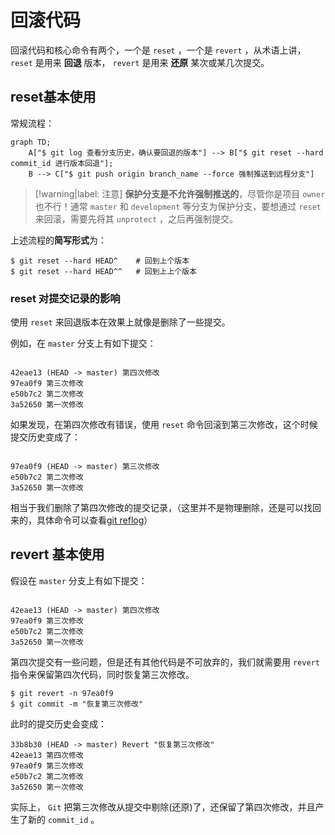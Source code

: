 # 回滚代码

回滚代码和核心命令有两个，一个是 `reset` ，一个是 `revert` ，从术语上讲， `reset` 是用来 **回退** 版本， `revert` 是用来 **还原** 某次或某几次提交。

## reset基本使用

常规流程：

```mermaid
graph TD;
    A["$ git log 查看分支历史，确认要回退的版本"] --> B["$ git reset --hard commit_id 进行版本回退"];
    B --> C["$ git push origin branch_name --force 强制推送到远程分支"]
```

> [!warning|label: 注意]
> **保护分支是不允许强制推送的**，尽管你是项目 `owner` 也不行！通常 `master` 和 `development` 等分支为保护分支，要想通过 `reset` 来回滚，需要先将其 `unprotect` ，之后再强制提交。

上述流程的**简写形式**为：

```shell
$ git reset --hard HEAD^    # 回到上个版本
$ git reset --hard HEAD^^   # 回到上上个版本
```

### reset 对提交记录的影响

使用 `reset` 来回退版本在效果上就像是删除了一些提交。

例如，在 `master` 分支上有如下提交：

```

42eae13 (HEAD -> master) 第四次修改
97ea0f9 第三次修改
e50b7c2 第二次修改
3a52650 第一次修改
```

如果发现，在第四次修改有错误，使用 `reset` 命令回滚到第三次修改，这个时候提交历史变成了：

```

97ea0f9 (HEAD -> master) 第三次修改
e50b7c2 第二次修改
3a52650 第一次修改
```

相当于我们删除了第四次修改的提交记录，（这里并不是物理删除，还是可以找回来的，具体命令可以查看[git reflog](./reflog.md)）

## revert 基本使用

假设在 `master` 分支上有如下提交：

```

42eae13 (HEAD -> master) 第四次修改
97ea0f9 第三次修改
e50b7c2 第二次修改
3a52650 第一次修改
```

第四次提交有一些问题，但是还有其他代码是不可放弃的，我们就需要用 `revert` 指令来保留第四次代码，同时恢复第三次修改。

```shell
$ git revert -n 97ea0f9
$ git commit -m "恢复第三次修改"
```

此时的提交历史会变成：

```shell
33b8b30 (HEAD -> master) Revert "恢复第三次修改"
42eae13 第四次修改
97ea0f9 第三次修改
e50b7c2 第二次修改
3a52650 第一次修改
```

实际上， `Git` 把第三次修改从提交中剔除(还原)了，还保留了第四次修改，并且产生了新的 `commit_id` 。

